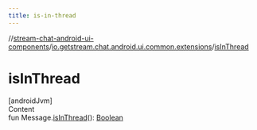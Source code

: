```yaml
---
title: is-in-thread
---
```

//[stream-chat-android-ui-components](../../index.md)/[io.getstream.chat.android.ui.common.extensions](index.md)/[isInThread](isInThread.md)



# isInThread  
[androidJvm]  
Content  
fun Message.[isInThread](isInThread.md)(): [Boolean](https://kotlinlang.org/api/latest/jvm/stdlib/kotlin/-boolean/index.html)  



